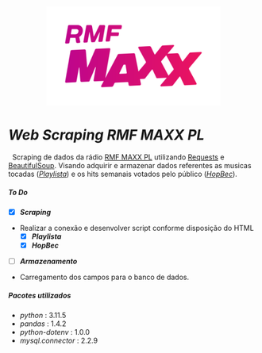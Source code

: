 <center>
<img src="https://github.com/Lucas-angelop/ws_rmf-maxx-pl/blob/master/img/nowe-logo-rmf-maxx.png" alt="RMFMAXX-PL" width="350" height="200"></center> 

# _Web Scraping RMF MAXX PL_
 
Scraping de dados da rádio [RMF MAXX PL](https://www.rmfmaxx.pl/) utilizando [Requests](https://requests.readthedocs.io/en/latest/) e [BeautifulSoup](https://www.crummy.com/software/BeautifulSoup/).
Visando adquirir e armazenar dados referentes as musicas tocadas (_[Playlista](https://www.rmfmaxx.pl/muzyka/playlista)_) e os hits semanais votados pelo público (_[HopBec](https://www.rmfmaxx.pl/hopbec/propozycje)_).


##### To Do

- [X] **_Scraping_**
 - Realizar a conexão e desenvolver script conforme disposição do HTML
    - [X] **_Playlista_**
    - [X] **_HopBec_**

- [ ] **_Armazenamento_**
- Carregamento dos campos para o banco de dados.

##### Pacotes utilizados

- *python* : 3.11.5
- *pandas* : 1.4.2
- *python-dotenv* : 1.0.0
- *mysql.connector* : 2.2.9
